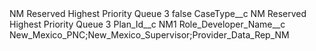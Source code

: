<?xml version="1.0" encoding="UTF-8"?>
<CustomMetadata xmlns="http://soap.sforce.com/2006/04/metadata" xmlns:xsi="http://www.w3.org/2001/XMLSchema-instance" xmlns:xsd="http://www.w3.org/2001/XMLSchema">
    <label>NM Reserved Highest Priority Queue 3</label>
    <protected>false</protected>
    <values>
        <field>CaseType__c</field>
        <value xsi:type="xsd:string">NM Reserved Highest Priority Queue 3</value>
    </values>
    <values>
        <field>Plan_Id__c</field>
        <value xsi:type="xsd:string">NM1</value>
    </values>
    <values>
        <field>Role_Developer_Name__c</field>
        <value xsi:type="xsd:string">New_Mexico_PNC;New_Mexico_Supervisor;Provider_Data_Rep_NM</value>
    </values>
</CustomMetadata>
